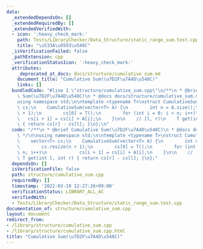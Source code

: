 ```yaml
---
data:
  _extendedDependsOn: []
  _extendedRequiredBy: []
  _extendedVerifiedWith:
  - icon: ':heavy_check_mark:'
    path: Tests/LibraryChecker/Data_Structure/static_range_sum.test.cpp
    title: "\u533A\u9593\u548C"
  _isVerificationFailed: false
  _pathExtension: cpp
  _verificationStatusIcon: ':heavy_check_mark:'
  attributes:
    _deprecated_at_docs: docs/structure/cumulative_sum.md
    document_title: "Cumulative Sum(\u7D2F\u7A4D\u548C)"
    links: []
  bundledCode: "#line 1 \"structure/cumulative_sum.cpp\"\n/**\n * @brief Cumulative\
    \ Sum(\u7D2F\u7A4D\u548C)\n * @docs docs/structure/cumulative_sum.md\n */\n\n\
    using namespace std;\n\ntemplate <typename T>\nstruct CumulativeSum {\n    vector<T>\
    \ cs;\n    CumulativeSum(vector<T> A) {\n        int n = A.size();\n        cs.resize(n\
    \ + 1);\n        cs[0] = T();\n        for (int i = 0; i < n; i++)\n         \
    \   cs[i + 1] = cs[i] + A[i];\n    }\n\n    // [l, r)\n    T get(int l, int r)\
    \ { return cs[r] - cs[l]; }\n};\n"
  code: "/**\n * @brief Cumulative Sum(\u7D2F\u7A4D\u548C)\n * @docs docs/structure/cumulative_sum.md\n\
    \ */\n\nusing namespace std;\n\ntemplate <typename T>\nstruct CumulativeSum {\n\
    \    vector<T> cs;\n    CumulativeSum(vector<T> A) {\n        int n = A.size();\n\
    \        cs.resize(n + 1);\n        cs[0] = T();\n        for (int i = 0; i <\
    \ n; i++)\n            cs[i + 1] = cs[i] + A[i];\n    }\n\n    // [l, r)\n   \
    \ T get(int l, int r) { return cs[r] - cs[l]; }\n};"
  dependsOn: []
  isVerificationFile: false
  path: structure/cumulative_sum.cpp
  requiredBy: []
  timestamp: '2022-03-19 12:27:26+09:00'
  verificationStatus: LIBRARY_ALL_AC
  verifiedWith:
  - Tests/LibraryChecker/Data_Structure/static_range_sum.test.cpp
documentation_of: structure/cumulative_sum.cpp
layout: document
redirect_from:
- /library/structure/cumulative_sum.cpp
- /library/structure/cumulative_sum.cpp.html
title: "Cumulative Sum(\u7D2F\u7A4D\u548C)"
---
```

